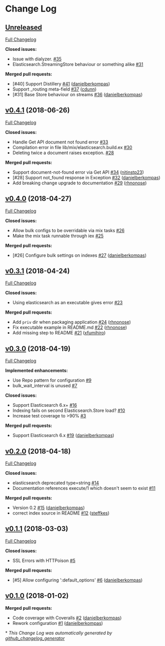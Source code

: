 # Change Log

## [Unreleased](https://github.com/infinitered/elasticsearch-elixir/tree/HEAD)

[Full Changelog](https://github.com/infinitered/elasticsearch-elixir/compare/v0.4.1...HEAD)

**Closed issues:**

- Issue with dialyzer. [\#35](https://github.com/infinitered/elasticsearch-elixir/issues/35)
- Elasticsearch.StreamingStore behaviour or something alike [\#31](https://github.com/infinitered/elasticsearch-elixir/issues/31)

**Merged pull requests:**

- \[\#40\] Support Distillery [\#41](https://github.com/infinitered/elasticsearch-elixir/pull/41) ([danielberkompas](https://github.com/danielberkompas))
- Support \_routing meta-field [\#37](https://github.com/infinitered/elasticsearch-elixir/pull/37) ([cdunn](https://github.com/cdunn))
- \[\#31\] Base Store behaviour on streams [\#36](https://github.com/infinitered/elasticsearch-elixir/pull/36) ([danielberkompas](https://github.com/danielberkompas))

## [v0.4.1](https://github.com/infinitered/elasticsearch-elixir/tree/v0.4.1) (2018-06-26)
[Full Changelog](https://github.com/infinitered/elasticsearch-elixir/compare/v0.4.0...v0.4.1)

**Closed issues:**

- Handle Get API document not found error [\#33](https://github.com/infinitered/elasticsearch-elixir/issues/33)
- Compilation error in file lib/mix/elasticsearch.build.ex [\#30](https://github.com/infinitered/elasticsearch-elixir/issues/30)
- Deleting twice a document raises exception. [\#28](https://github.com/infinitered/elasticsearch-elixir/issues/28)

**Merged pull requests:**

- Support document-not-found error via Get API [\#34](https://github.com/infinitered/elasticsearch-elixir/pull/34) ([nitinstp23](https://github.com/nitinstp23))
- \[\#28\] Support not\_found response in Exception [\#32](https://github.com/infinitered/elasticsearch-elixir/pull/32) ([danielberkompas](https://github.com/danielberkompas))
- Add breaking change upgrade to documentation [\#29](https://github.com/infinitered/elasticsearch-elixir/pull/29) ([rhnonose](https://github.com/rhnonose))

## [v0.4.0](https://github.com/infinitered/elasticsearch-elixir/tree/v0.4.0) (2018-04-27)
[Full Changelog](https://github.com/infinitered/elasticsearch-elixir/compare/v0.3.1...v0.4.0)

**Closed issues:**

- Allow bulk configs to be overridable via mix tasks [\#26](https://github.com/infinitered/elasticsearch-elixir/issues/26)
- Make the mix task runnable through iex [\#25](https://github.com/infinitered/elasticsearch-elixir/issues/25)

**Merged pull requests:**

- \[\#26\] Configure bulk settings on indexes [\#27](https://github.com/infinitered/elasticsearch-elixir/pull/27) ([danielberkompas](https://github.com/danielberkompas))

## [v0.3.1](https://github.com/infinitered/elasticsearch-elixir/tree/v0.3.1) (2018-04-24)
[Full Changelog](https://github.com/infinitered/elasticsearch-elixir/compare/v0.3.0...v0.3.1)

**Closed issues:**

- Using elasticsearch as an executable gives error [\#23](https://github.com/infinitered/elasticsearch-elixir/issues/23)

**Merged pull requests:**

- Add `priv` dir when packaging application [\#24](https://github.com/infinitered/elasticsearch-elixir/pull/24) ([rhnonose](https://github.com/rhnonose))
- Fix executable example in README.md [\#22](https://github.com/infinitered/elasticsearch-elixir/pull/22) ([rhnonose](https://github.com/rhnonose))
- Add missing step to README [\#21](https://github.com/infinitered/elasticsearch-elixir/pull/21) ([xfumihiro](https://github.com/xfumihiro))

## [v0.3.0](https://github.com/infinitered/elasticsearch-elixir/tree/v0.3.0) (2018-04-19)
[Full Changelog](https://github.com/infinitered/elasticsearch-elixir/compare/v0.2.0...v0.3.0)

**Implemented enhancements:**

- Use Repo pattern for configuration [\#9](https://github.com/infinitered/elasticsearch-elixir/issues/9)
- bulk\_wait\_interval is unused [\#7](https://github.com/infinitered/elasticsearch-elixir/issues/7)

**Closed issues:**

- Support Elasticsearch 6.x+ [\#16](https://github.com/infinitered/elasticsearch-elixir/issues/16)
- Indexing fails on second Elasticsearch.Store load? [\#10](https://github.com/infinitered/elasticsearch-elixir/issues/10)
- Increase test coverage to \>90% [\#3](https://github.com/infinitered/elasticsearch-elixir/issues/3)

**Merged pull requests:**

- Support Elasticsearch 6.x [\#19](https://github.com/infinitered/elasticsearch-elixir/pull/19) ([danielberkompas](https://github.com/danielberkompas))

## [v0.2.0](https://github.com/infinitered/elasticsearch-elixir/tree/v0.2.0) (2018-04-18)
[Full Changelog](https://github.com/infinitered/elasticsearch-elixir/compare/v0.1.1...v0.2.0)

**Closed issues:**

- elasticsearch deprecated type=string  [\#14](https://github.com/infinitered/elasticsearch-elixir/issues/14)
- Documentation references execute/1 which doesn't seem to exist [\#11](https://github.com/infinitered/elasticsearch-elixir/issues/11)

**Merged pull requests:**

- Version 0.2 [\#15](https://github.com/infinitered/elasticsearch-elixir/pull/15) ([danielberkompas](https://github.com/danielberkompas))
- correct index source in README [\#12](https://github.com/infinitered/elasticsearch-elixir/pull/12) ([steffkes](https://github.com/steffkes))

## [v0.1.1](https://github.com/infinitered/elasticsearch-elixir/tree/v0.1.1) (2018-03-03)
[Full Changelog](https://github.com/infinitered/elasticsearch-elixir/compare/v0.1.0...v0.1.1)

**Closed issues:**

- SSL Errors with HTTPoison [\#5](https://github.com/infinitered/elasticsearch-elixir/issues/5)

**Merged pull requests:**

- \[\#5\] Allow configuring ':default\_options' [\#6](https://github.com/infinitered/elasticsearch-elixir/pull/6) ([danielberkompas](https://github.com/danielberkompas))

## [v0.1.0](https://github.com/infinitered/elasticsearch-elixir/tree/v0.1.0) (2018-01-02)
**Merged pull requests:**

- Code coverage with Coveralls [\#2](https://github.com/infinitered/elasticsearch-elixir/pull/2) ([danielberkompas](https://github.com/danielberkompas))
- Rework configuration [\#1](https://github.com/infinitered/elasticsearch-elixir/pull/1) ([danielberkompas](https://github.com/danielberkompas))



\* *This Change Log was automatically generated by [github_changelog_generator](https://github.com/skywinder/Github-Changelog-Generator)*